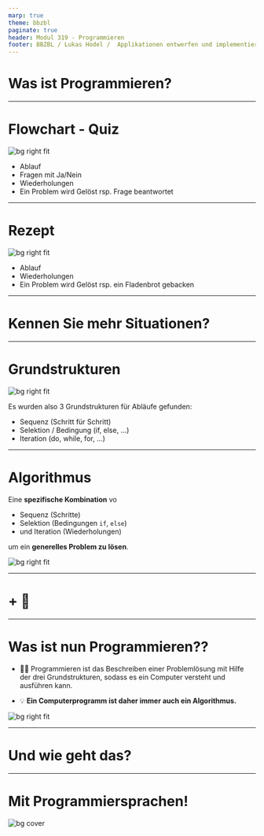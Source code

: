 ```yaml
---
marp: true
theme: bbzbl
paginate: true
header: Modul 319 - Programmieren
footer: BBZBL / Lukas Hodel /  Applikationen entwerfen und implementieren
---
```


<!-- _class: big center -->

# Was ist Programmieren?

---

# Flowchart - Quiz

![bg right fit](./images/flowchart-shit-togetzer-loopable.png)

- Ablauf
- Fragen mit Ja/Nein
- Wiederholungen
- Ein Problem wird Gelöst rsp. Frage beantwortet

---

# Rezept

![bg right fit](./images/einfaches-fladenbrot.png)

- Ablauf
- Wiederholungen
- Ein Problem wird Gelöst rsp. ein Fladenbrot gebacken

---

<!-- _class: big center -->

# Kennen Sie mehr Situationen?

---

# Grundstrukturen

![bg right fit](./images/strukturen.png)

Es wurden also 3 Grundstrukturen für Abläufe gefunden:

- Sequenz (Schritt für Schritt)
- Selektion / Bedingung (if, else, ...)
- Iteration (do, while, for, ...)

---

# Algorithmus

Eine **spezifische Kombination** vo

- Sequenz (Schritte)
- Selektion (Bedingungen `if`, `else`)
- und Iteration (Wiederholungen)

um ein **generelles Problem zu lösen**.

![bg right fit](./images/algorithmus.png)

---

<!-- _class: big center -->

# + :robot:

---

<!-- _class: emoji-list -->

# Was ist nun Programmieren??

- :teacher: Programmieren ist das Beschreiben einer Problemlösung mit Hilfe der
  drei Grundstrukturen, sodass es ein Computer versteht und ausführen kann.

- :bulb: **Ein Computerprogramm ist daher immer auch ein Algorithmus.**

![bg right fit](./images/human-to-robot.jpg)

---

<!-- _class: big center -->

# Und wie geht das?

---

<!-- _class: big center light-text -->

# Mit Programmiersprachen!

![bg cover](./images/uebersicht-programmiersprachen.png)
